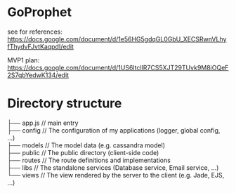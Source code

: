 GoProphet
=========
see for references:
https://docs.google.com/document/d/1e56HG5gdqGL0GbU_XECSRwnVLhyfThydvFJvtKaqpdI/edit

MVP1 plan:
https://docs.google.com/document/d/1US6ltclIR7CS5XJT29TUvk9M8iOQeF2S7qbYedwK134/edit

Directory structure
===================
├── app.js // main entry <br>
├── config // The configuration of my applications (logger, global config, ...) <br>
├── models // The model data (e.g. cassandra model) <br>
├── public // The public directory (client-side code) <br>
├── routes // The route definitions and implementations <br>
├── libs // The standalone services (Database service, Email service, ...) <br>
└── views // The view rendered by the server to the client (e.g. Jade, EJS, ...) <br>
